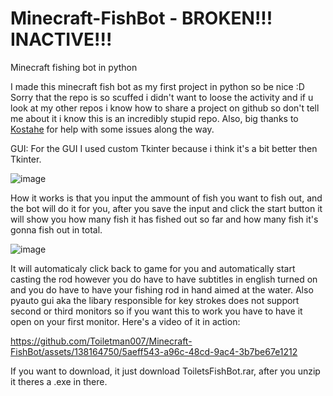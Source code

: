 # Minecraft-FishBot - BROKEN!!! INACTIVE!!!
Minecraft fishing bot in python

I made this minecraft fish bot as my first project in python so be nice :D
Sorry that the repo is so scuffed i didn't want to loose the activity and if u look at my other repos i know how to share a project on github so don't tell me about it i know this is an incredibly stupid repo.
Also, big thanks to [Kostahe](https://github.com/Kostahe) for help with some issues along the way.

GUI:
For the GUI I used custom Tkinter because i think it's a bit better then Tkinter.


![image](https://github.com/Toiletman007/Minecraft-FishBot/assets/138164750/ad989bfb-c0b3-4bb0-a3a3-957ebebdcc19)



How it works is that you input the ammount of fish you want to fish out, and the bot will do it for you, after you save the input and click the start button it will show you how many fish it has fished out so far and how many fish it's gonna fish out in total.


![image](https://github.com/Toiletman007/Minecraft-FishBot/assets/138164750/610f2169-6563-4df9-973d-258046a0763e)



It will automaticaly click back to game for you and automatically start casting the rod however you do have to have subtitles in english turned on and you do have to have your fishing rod in hand aimed at the water. Also pyauto gui aka the libary responsible for key strokes does not support second or third monitors so if you want this to work you have to have it open on your first monitor.
Here's a video of it in action:   


https://github.com/Toiletman007/Minecraft-FishBot/assets/138164750/5aeff543-a96c-48cd-9ac4-3b7be67e1212


If you want to download, it just download ToiletsFishBot.rar, after you unzip it theres a .exe in there.
